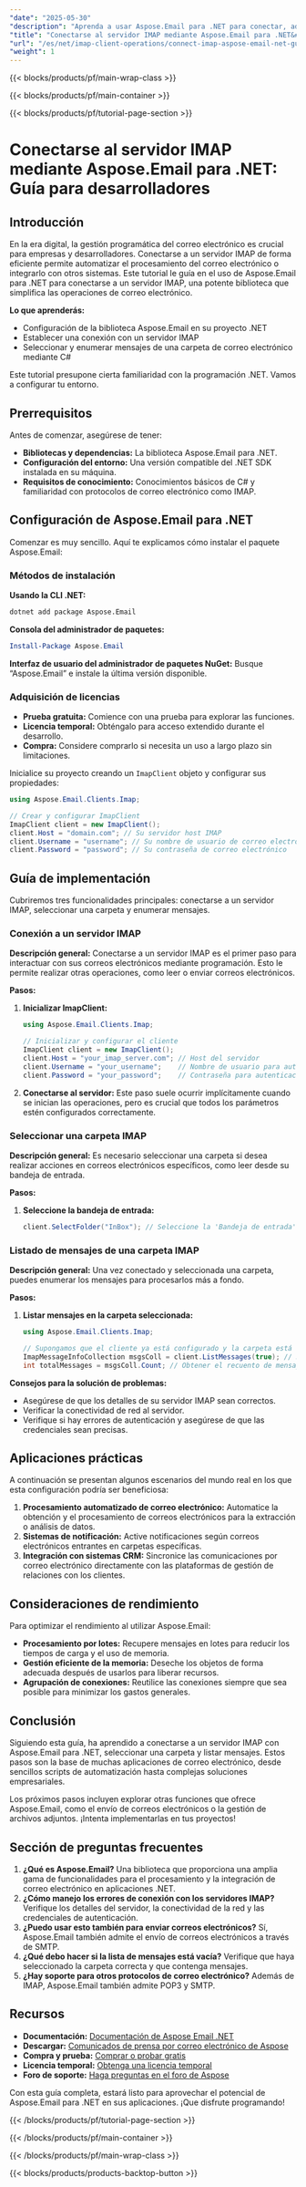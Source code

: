 ```yaml
---
"date": "2025-05-30"
"description": "Aprenda a usar Aspose.Email para .NET para conectar, administrar y listar correos electrónicos desde un servidor IMAP con C#. Ideal para desarrolladores que buscan una integración eficiente del correo electrónico."
"title": "Conectarse al servidor IMAP mediante Aspose.Email para .NET&#58; Guía para desarrolladores"
"url": "/es/net/imap-client-operations/connect-imap-aspose-email-net-guide/"
"weight": 1
---
```


{{< blocks/products/pf/main-wrap-class >}}

{{< blocks/products/pf/main-container >}}

{{< blocks/products/pf/tutorial-page-section >}}
# Conectarse al servidor IMAP mediante Aspose.Email para .NET: Guía para desarrolladores

## Introducción

En la era digital, la gestión programática del correo electrónico es crucial para empresas y desarrolladores. Conectarse a un servidor IMAP de forma eficiente permite automatizar el procesamiento del correo electrónico o integrarlo con otros sistemas. Este tutorial le guía en el uso de Aspose.Email para .NET para conectarse a un servidor IMAP, una potente biblioteca que simplifica las operaciones de correo electrónico.

**Lo que aprenderás:**
- Configuración de la biblioteca Aspose.Email en su proyecto .NET
- Establecer una conexión con un servidor IMAP
- Seleccionar y enumerar mensajes de una carpeta de correo electrónico mediante C#

Este tutorial presupone cierta familiaridad con la programación .NET. Vamos a configurar tu entorno.

## Prerrequisitos

Antes de comenzar, asegúrese de tener:
- **Bibliotecas y dependencias:** La biblioteca Aspose.Email para .NET.
- **Configuración del entorno:** Una versión compatible del .NET SDK instalada en su máquina.
- **Requisitos de conocimiento:** Conocimientos básicos de C# y familiaridad con protocolos de correo electrónico como IMAP.

## Configuración de Aspose.Email para .NET

Comenzar es muy sencillo. Aquí te explicamos cómo instalar el paquete Aspose.Email:

### Métodos de instalación

**Usando la CLI .NET:**
```bash
dotnet add package Aspose.Email
```

**Consola del administrador de paquetes:**
```powershell
Install-Package Aspose.Email
```

**Interfaz de usuario del administrador de paquetes NuGet:**
Busque “Aspose.Email” e instale la última versión disponible.

### Adquisición de licencias
- **Prueba gratuita:** Comience con una prueba para explorar las funciones.
- **Licencia temporal:** Obténgalo para acceso extendido durante el desarrollo.
- **Compra:** Considere comprarlo si necesita un uso a largo plazo sin limitaciones.

Inicialice su proyecto creando un `ImapClient` objeto y configurar sus propiedades:

```csharp
using Aspose.Email.Clients.Imap;

// Crear y configurar ImapClient
ImapClient client = new ImapClient();
client.Host = "domain.com"; // Su servidor host IMAP
client.Username = "username"; // Su nombre de usuario de correo electrónico
client.Password = "password"; // Su contraseña de correo electrónico
```

## Guía de implementación

Cubriremos tres funcionalidades principales: conectarse a un servidor IMAP, seleccionar una carpeta y enumerar mensajes.

### Conexión a un servidor IMAP

**Descripción general:**
Conectarse a un servidor IMAP es el primer paso para interactuar con sus correos electrónicos mediante programación. Esto le permite realizar otras operaciones, como leer o enviar correos electrónicos.

**Pasos:**
1. **Inicializar ImapClient:** 
   ```csharp
   using Aspose.Email.Clients.Imap;
   
   // Inicializar y configurar el cliente
   ImapClient client = new ImapClient();
   client.Host = "your_imap_server.com"; // Host del servidor
   client.Username = "your_username";    // Nombre de usuario para autenticación
   client.Password = "your_password";    // Contraseña para autenticación
   ```
2. **Conectarse al servidor:** 
   Este paso suele ocurrir implícitamente cuando se inician las operaciones, pero es crucial que todos los parámetros estén configurados correctamente.

### Seleccionar una carpeta IMAP

**Descripción general:**
Es necesario seleccionar una carpeta si desea realizar acciones en correos electrónicos específicos, como leer desde su bandeja de entrada.

**Pasos:**
1. **Seleccione la bandeja de entrada:** 
   ```csharp
   client.SelectFolder("InBox"); // Seleccione la 'Bandeja de entrada' para las operaciones
   ```

### Listado de mensajes de una carpeta IMAP

**Descripción general:**
Una vez conectado y seleccionada una carpeta, puedes enumerar los mensajes para procesarlos más a fondo.

**Pasos:**
1. **Listar mensajes en la carpeta seleccionada:** 
   ```csharp
   using Aspose.Email.Clients.Imap;

   // Supongamos que el cliente ya está configurado y la carpeta está seleccionada
   ImapMessageInfoCollection msgsColl = client.ListMessages(true); // Recuperar todos los mensajes
   int totalMessages = msgsColl.Count; // Obtener el recuento de mensajes
   ```

**Consejos para la solución de problemas:**
- Asegúrese de que los detalles de su servidor IMAP sean correctos.
- Verificar la conectividad de red al servidor.
- Verifique si hay errores de autenticación y asegúrese de que las credenciales sean precisas.

## Aplicaciones prácticas

A continuación se presentan algunos escenarios del mundo real en los que esta configuración podría ser beneficiosa:
1. **Procesamiento automatizado de correo electrónico:** Automatice la obtención y el procesamiento de correos electrónicos para la extracción o análisis de datos.
2. **Sistemas de notificación:** Active notificaciones según correos electrónicos entrantes en carpetas específicas.
3. **Integración con sistemas CRM:** Sincronice las comunicaciones por correo electrónico directamente con las plataformas de gestión de relaciones con los clientes.

## Consideraciones de rendimiento

Para optimizar el rendimiento al utilizar Aspose.Email:
- **Procesamiento por lotes:** Recupere mensajes en lotes para reducir los tiempos de carga y el uso de memoria.
- **Gestión eficiente de la memoria:** Deseche los objetos de forma adecuada después de usarlos para liberar recursos.
- **Agrupación de conexiones:** Reutilice las conexiones siempre que sea posible para minimizar los gastos generales.

## Conclusión

Siguiendo esta guía, ha aprendido a conectarse a un servidor IMAP con Aspose.Email para .NET, seleccionar una carpeta y listar mensajes. Estos pasos son la base de muchas aplicaciones de correo electrónico, desde sencillos scripts de automatización hasta complejas soluciones empresariales.

Los próximos pasos incluyen explorar otras funciones que ofrece Aspose.Email, como el envío de correos electrónicos o la gestión de archivos adjuntos. ¡Intenta implementarlas en tus proyectos!

## Sección de preguntas frecuentes

1. **¿Qué es Aspose.Email?**
   Una biblioteca que proporciona una amplia gama de funcionalidades para el procesamiento y la integración de correo electrónico en aplicaciones .NET.
2. **¿Cómo manejo los errores de conexión con los servidores IMAP?**
   Verifique los detalles del servidor, la conectividad de la red y las credenciales de autenticación.
3. **¿Puedo usar esto también para enviar correos electrónicos?**
   Sí, Aspose.Email también admite el envío de correos electrónicos a través de SMTP.
4. **¿Qué debo hacer si la lista de mensajes está vacía?**
   Verifique que haya seleccionado la carpeta correcta y que contenga mensajes.
5. **¿Hay soporte para otros protocolos de correo electrónico?**
   Además de IMAP, Aspose.Email también admite POP3 y SMTP.

## Recursos

- **Documentación:** [Documentación de Aspose Email .NET](https://reference.aspose.com/email/net/)
- **Descargar:** [Comunicados de prensa por correo electrónico de Aspose](https://releases.aspose.com/email/net/)
- **Compra y prueba:** [Comprar o probar gratis](https://purchase.aspose.com/buy)
- **Licencia temporal:** [Obtenga una licencia temporal](https://purchase.aspose.com/temporary-license/)
- **Foro de soporte:** [Haga preguntas en el foro de Aspose](https://forum.aspose.com/c/email/10)

Con esta guía completa, estará listo para aprovechar el potencial de Aspose.Email para .NET en sus aplicaciones. ¡Que disfrute programando!

{{< /blocks/products/pf/tutorial-page-section >}}

{{< /blocks/products/pf/main-container >}}

{{< /blocks/products/pf/main-wrap-class >}}

{{< blocks/products/products-backtop-button >}}